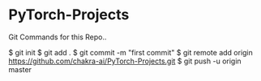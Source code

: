 # PyTorch-Projects

Git Commands for this Repo..

$ git init
$ git add .
$ git commit -m "first commit"
$ git remote add origin https://github.com/chakra-ai/PyTorch-Projects.git
$ git push -u origin master
